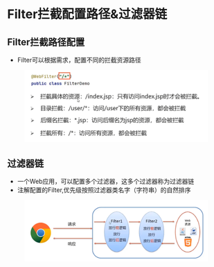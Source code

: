 # Filter拦截配置路径&过滤器链

## Filter拦截路径配置

* Filter可以根据需求，配置不同的拦截资源路径

<figure><img src="../.gitbook/assets/image (1) (10).png" alt=""><figcaption></figcaption></figure>

## 过滤器链

* 一个Web应用，可以配置多个过滤器，这多个过滤器称为过滤器链
* 注解配置的Filter,优先级按照过滤器类名字（字符串）的自然排序

<figure><img src="../.gitbook/assets/image (3).png" alt=""><figcaption></figcaption></figure>
